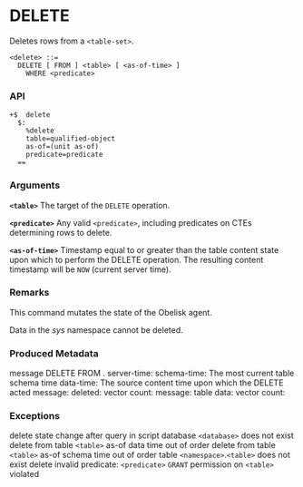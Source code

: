 # DELETE

Deletes rows from a `<table-set>`.

```
<delete> ::=
  DELETE [ FROM ] <table> [ <as-of-time> ]
    WHERE <predicate>
```
### API
```
+$  delete
  $:
    %delete
    table=qualified-object
    as-of=(unit as-of)
    predicate=predicate
  ==
```

### Arguments

**`<table>`**
The target of the `DELETE` operation.

**`<predicate>`**
Any valid `<predicate>`, including predicates on CTEs determining rows to delete.

**`<as-of-time>`**
Timestamp equal to or greater than the table content state upon which to perform the DELETE operation. The resulting content timestamp will be `NOW` (current server time).

### Remarks

This command mutates the state of the Obelisk agent.

Data in the *sys* namespace cannot be deleted.

### Produced Metadata

message DELETE FROM  <namespace name>.<table name>
server-time: <timestamp>
schema-time: <timestamp>   The most current table schema time
data-time: <timestamp>     The source content time upon which the DELETE acted
message: deleted:
vector count: <count>
message: table data:
vector count: <count>

### Exceptions

delete state change after query in script
database `<database>` does not exist
delete from table `<table>` as-of data time out of order
delete from table `<table>` as-of schema time out of order
table `<namespace>`.`<table>` does not exist
delete invalid predicate: `<predicate>`
`GRANT` permission on `<table>` violated
